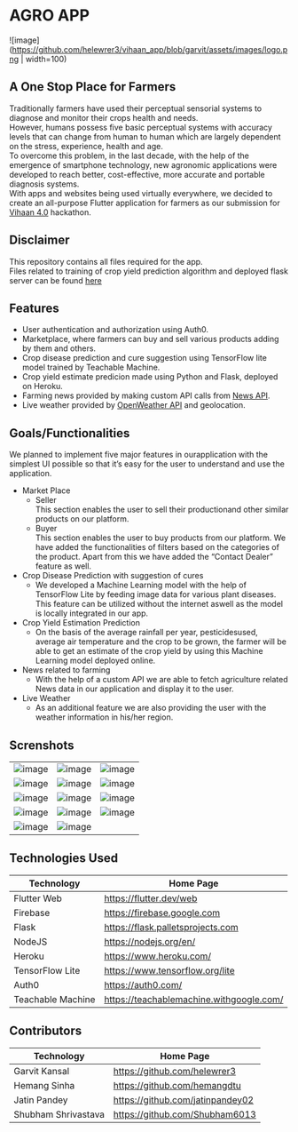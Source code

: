 # AGRO APP 

![image](https://github.com/helewrer3/vihaan_app/blob/garvit/assets/images/logo.png | width=100)

## A One Stop Place for Farmers
Traditionally farmers have used their perceptual sensorial systems to diagnose and monitor their crops health and needs. <br/>
However, humans possess five basic perceptual systems with accuracy levels that can change from human to human which are largely dependent on the stress, experience, health and age.<br/>
To overcome this problem, in the last decade, with the help of the emergence of smartphone technology, new agronomic applications were developed to reach better, cost-effective, more accurate and portable diagnosis systems.<br/> 
With apps and websites being used virtually everywhere, we decided to create an all-purpose Flutter application for farmers as our submission for [Vihaan 4.0](https://vihaan.ieeedtu.in/) hackathon.

## Disclaimer
This repository contains all files required for the app.<br/>
Files related to training of crop yield prediction algorithm and deployed flask server can be found [here](https://github.com/jatinpandey02/Crop-Yield-API-Flask)

## Features
* User authentication and authorization using Auth0.
* Marketplace, where farmers can buy and sell various products adding by them and others. 
* Crop disease prediction and cure suggestion using TensorFlow lite model trained by Teachable Machine. 
* Crop yield estimate predicion made using Python and Flask, deployed on Heroku.
* Farming news provided by making custom API calls from [News API](https://newsapi.org/).
* Live weather provided by [OpenWeather API](https://openweathermap.org/api) and geolocation.

## Goals/Functionalities
We planned to implement five major features in ourapplication with the simplest UI possible so that it’s easy for the user to understand and use the application.
* Market Place
  * Seller<br/>
    This section enables the user to sell their productionand other similar products on our platform.
  * Buyer<br/>
    This section enables the user to buy products from our platform. We have added the functionalities of filters based on the categories of the product. Apart from this we have added the “Contact Dealer” feature as well.
* Crop Disease Prediction with suggestion of cures
  * We developed a Machine Learning model with the help of TensorFlow Lite by feeding image data for various plant diseases. This feature can be utilized without the internet aswell as the model is locally integrated in our app.
* Crop Yield Estimation Prediction
  * On the basis of the average rainfall per year, pesticidesused, average air temperature and the crop to be grown, the farmer will be able to get an estimate of the crop yield by using this Machine Learning model deployed online.
* News related to farming
  * With the help of a custom API we are able to fetch agriculture related News data in our application and display it to the user.
* Live Weather
  * As an additional feature we are also providing the user with the weather information in his/her region.

## Screnshots
|                   |                   |                   |
| -                 | -                 | -                 |
| ![image](https://github.com/helewrer3/vihaan_app/blob/garvit/screenshots/Screenshot_1618121953.png) | ![image](https://github.com/helewrer3/vihaan_app/blob/garvit/screenshots/Screenshot_1618121984.png) | ![image](https://github.com/helewrer3/vihaan_app/blob/garvit/screenshots/Screenshot_1618121997.png) |
| ![image](https://github.com/helewrer3/vihaan_app/blob/garvit/screenshots/Screenshot_1618122018.png) | ![image](https://github.com/helewrer3/vihaan_app/blob/garvit/screenshots/Screenshot_1618122022.png) | ![image](https://github.com/helewrer3/vihaan_app/blob/garvit/screenshots/Screenshot_1618122067.png) |
| ![image](https://github.com/helewrer3/vihaan_app/blob/garvit/screenshots/Screenshot_1618122090.png) | ![image](https://github.com/helewrer3/vihaan_app/blob/garvit/screenshots/Screenshot_1618122102.png) | ![image](https://github.com/helewrer3/vihaan_app/blob/garvit/screenshots/Screenshot_1618122112.png) |
| ![image](https://github.com/helewrer3/vihaan_app/blob/garvit/screenshots/Screenshot_1618122120.png) | ![image](https://github.com/helewrer3/vihaan_app/blob/garvit/screenshots/Screenshot_1618122124.png) | ![image](https://github.com/helewrer3/vihaan_app/blob/garvit/screenshots/Screenshot_1618122269.png) |
| ![image](https://github.com/helewrer3/vihaan_app/blob/garvit/screenshots/Screenshot_1618122337.png) | ![image](https://github.com/helewrer3/vihaan_app/blob/garvit/screenshots/Screenshot_1618122904.png) |  |

## Technologies Used
| Technology        | Home Page         |
| -                 | -                 |
| Flutter Web | https://flutter.dev/web |
| Firebase | https://firebase.google.com |
| Flask | https://flask.palletsprojects.com |
| NodeJS | https://nodejs.org/en/ |
| Heroku | https://www.heroku.com/ |
| TensorFlow Lite | https://www.tensorflow.org/lite |
| Auth0 | https://auth0.com/ |
| Teachable Machine | https://teachablemachine.withgoogle.com/ |

## Contributors
| Technology        | Home Page         |
| -                 | -                 |
| Garvit Kansal | https://github.com/helewrer3 |
| Hemang Sinha | https://github.com/hemangdtu |
| Jatin Pandey | https://github.com/jatinpandey02 |
| Shubham Shrivastava | https://github.com/Shubham6013 |
